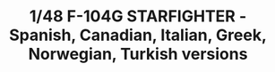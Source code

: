---
layout: product
title: "1/48 F-104G STARFIGHTER - Spanish, Canadian, Italian, Greek, Norwegian, Turkish versions"
price: "6200" 
desc: "Maketa"
img_path: "/assets/img/AMIG8504.webp"
brand: "N/A"
available: false
special_offer: false
new: true
soon: false
cat: "010000"
subcat: "011400"
subsubcat: "0N/A"
sifra: "AMIG8504"
popular: false
---